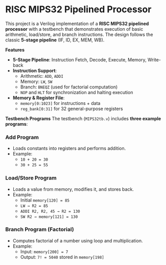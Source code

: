 # RISC MIPS32 Pipelined Processor
This project is a Verilog implementation of a **RISC MIPS32 pipelined processor** with a testbench that demonstrates execution of basic arithmetic, load/store, and branch instructions. The design follows the classic **5-stage pipeline** (IF, ID, EX, MEM, WB).

**Features**
- **5-Stage Pipeline**: Instruction Fetch, Decode, Execute, Memory, Write-back  
- **Instruction Support**:
  - Arithmetic: `ADD`, `ADDI`  
  - Memory: `LW`, `SW`  
  - Branch: `BNEQZ` (used for factorial computation)  
  - `NOP` and `HLT` for synchronization and halting execution  
- **Memory & Register File**:  
  - `memory[0:1023]` for instructions + data  
  - `reg_bank[0:31]` for 32 general-purpose registers  

 **Testbench Programs**
The testbench (`MIPS32tb.v`) includes **three example programs**:

### Add Program
- Loads constants into registers and performs addition.  
- Example:  
  - `10 + 20 = 30`  
  - `30 + 25 = 55`  

### Load/Store Program
- Loads a value from memory, modifies it, and stores back.  
- Example:  
  - Initial `memory[120] = 85`  
  - `LW → R2 = 85`  
  - `ADDI R2, R2, 45 → R2 = 130`  
  - `SW R2 → memory[121] = 130`  

### Branch Program (Factorial)
- Computes factorial of a number using loop and multiplication.  
- Example:  
  - Input: `memory[200] = 7`  
  - Output: `7! = 5040` stored in `memory[198]`  


